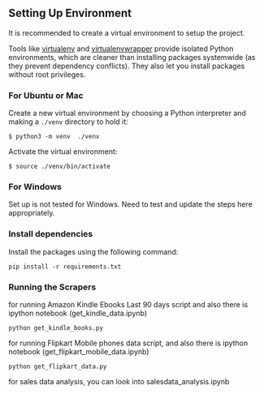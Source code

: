 ## Setting Up Environment

It is recommended to create a virtual environment to setup the project.

Tools like [virtualenv](https://virtualenv.pypa.io/en/latest/) and [virtualenvwrapper](https://virtualenvwrapper.readthedocs.io/en/latest/) provide isolated Python environments, which are cleaner than installing packages systemwide (as they prevent dependency conflicts). They also let you install packages without root privileges.

### For Ubuntu or Mac
Create a new virtual environment by choosing a Python interpreter and making a  `./venv`  directory to hold it:

    $ python3 -m venv  ./venv

Activate the virtual environment:

    $ source ./venv/bin/activate

### For Windows
Set up is not tested for Windows. Need to test and update the steps here appropriately.

### Install dependencies
Install the packages using the following command:

    pip install -r requirements.txt

### Running the Scrapers

for running Amazon Kindle Ebooks Last 90 days script and also there is ipython notebook (get_kindle_data.ipynb)

    python get_kindle_books.py


for running Flipkart Mobile phones data script, and also there is ipython notebook (get_flipkart_mobile_data.ipynb)

    python get_flipkart_data.py


for sales data analysis, you can look into salesdata_analysis.ipynb